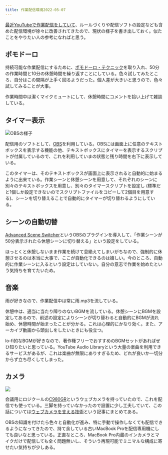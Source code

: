 ```yaml
---
title: 作業配信環境2022-05-07
---
```

[最近YouTubeで作業配信をしていて](https://www.youtube.com/channel/UC5s-KpSDGzxWPWNv94PnJHw)、ルールづくりや配信ソフトの設定なども含めた配信環境が徐々に改善されてきたので、現状の様子を書き出しておく。似たことをやりたい人の参考になればと思う。

ポモドーロ
-----

持続可能な作業配信にするために、[ポモドーロ・テクニック](https://ja.wikipedia.org/wiki/%E3%83%9D%E3%83%A2%E3%83%89%E3%83%BC%E3%83%AD%E3%83%BB%E3%83%86%E3%82%AF%E3%83%8B%E3%83%83%E3%82%AF)を取り入れ、50分の作業時間と10分の休憩時間を繰り返すことにしている。色々試してみたところ、自分はこの間隔が上手く回るようだった。個人差が大きいと思うので、色々試してみることが大事。

作業時間中は潔くマイクミュートにして、休憩時間にコメントを拾い上げて雑談している。

タイマー表示
------

![](https://lh3.googleusercontent.com/docs/ADP-6oFp27IyWV0s1RSAt0G22aimysGxa63Eqrflq3Mz7HGG5Gma0Sr3RoHf_r6P-wG062vn7u8jUZteHbJwESPRA4ccln6RSYt9_rE5uqwyuj2MDY3T09bKUQa7rQmMzC4iblgOYnorIeEaI6kYDGW8dT5oYxnpKe7rq-GxAe4Yc2cBEOoEtMrMZpvzYpCrzKqI-JaXKPCYdkDl-ZbEXvTzf9RTqzcKZYvL9uG7AZ4Db-d5ImxPhgWiSSpZtZnWn-iuOn1US5m5fbKxsJCm3QXD0dWAQNMRv8xKi_l94cIAu8kbV3139N4rzpHXZ2qJqkj7eSYmkA3p6wxHtRb-29EkFz7VISuXM90xsSWhIPkbrqXEIn6D1KwdUIr2bS6gDhM2TB2LsGCu6ebyJP8PtBh1c6uxz7ZiM6WLyjGqvUP2GJq0TBfocrw2qTh-tADX4nfrxwvk9uT1Z_SyNwt_mP4B6fMEMmU-2rh-T7PKVwYKtP2Bt4zPHjwmZYNtl-wlMxb6ahBSQExSgz4H0UEDndIfusz96uxo5NV8SVOknl9ohm4-xwfxy6tL5cvzr5zQdN0H9w6evBJD6vPqiA5hBiKpioeWrRrUOS1ix9_UwViYGmPkD90ptaJTkA2UUx_0tkghk8xWQtOKpDUPV1q6NoSXHMDmSOfNTZsOWdlkD5UJ_a9FcBb4grdwfpW0UHG64_6b4K45WgWGJB-8McHvdgWFHduwy4UGT1Y64a2LW7BUXwhmmZbz_JbrJgW9e--KUkGz1MJBHtYuJjr-IEL5zIpwJvy0mKtSAisTTL6PyVomxMo8QWt5cMQfbHbtWk54snwSDwxuB4YE7phWWt-PL2HjbIYVCvhsX-z1bo7sDur8mpeXcuYOSuH6dVDgiFVReZOuv8tZkE3FBVl0FkL_NX-mBX6YcMV9O18r7A-jsOgkYH4a0LcPuNciEvahSy08-NhwgcZxdwQwTzoG3wedcWto8bhSxcbg6bgoWj3aRRYYPmviI3d3YFxVqE2Fi4UYMPsbI80b6WsanhbkWDTytLQA4Olejk0-6Nxp6uNmScJW6QASgtkLEpSL5-kenufMrEKjUxeyNFCyzN4acECntnW0_Yb55DyMVfHSsQ9VxDODRfCe9N4PojLmY7AlLFLehFKBKkiR0T7sdClUJ7mr11ld66OHiC-LBVsMfjpCrPfSG6omtyUdo9NvFx_nyo4Yc71BQ3qCtCUoV1UtAG6jePI7MkJdr-LAGAiMog2x8NDisDLMXQDG "OBSの様子")

配信用のソフトとして、[OBS](https://obsproject.com/)を利用している。OBSには画面上に任意のテキストボックスを表示する機能の他、テキストボックスにタイマーを表示するスクリプトが付属しているので、これを利用していまの状態と残り時間を右下に表示している。

このタイマーは、そのテキストボックスが画面上に表示されると自動的に始まるように出来ている。作業シーンと休憩シーンを用意して、それぞれのシーンに別々のテキストボックスを用意し、別々のタイマースクリプトを設定し (標準だと1個しか設定できないのでスクリプトファイルをコピーして2個目を用意する)、シーンを切り替えることで自動的にタイマーが切り替わるようにしている。

シーンの自動切替
--------

[Advanced Scene Switcher](https://obsproject.com/forum/resources/advanced-scene-switcher.395/)というOBSのプラグインを導入して、「作業シーンが50分表示されたら休憩シーンに切り替える」という設定をしている。

ほっとくと休憩しないまま作業を続けて息絶えてしまいがちなので、強制的に休憩させるのは本当に大事で、ここが自動化できるのは嬉しい。今のところ、自動的に作業シーンに入るという設定はしていない。自分の意志で作業を始めたという気持ちを育てたいため。

音楽
--

雨が好きなので、作業配信中は常に雨.mp3を流している。

休憩中は、適当に当たり障りのないBGMを流している。休憩シーンにBGMを設定してあるので、前述の設定によりシーンが切り替わると自動的にBGMが流れ始め、休憩時間が始まったことが分かる。これは心理的にかなり効く。また、アーカイブ動画から頭出しをしたいときにも役立つ。

lo-fi的なBGMが好きなので、著作権フリーでおすすめのBGMセットがあればぜひ知りたいと思っている。YouTube Audio Libraryという大量の楽曲を利用できるサービスがあるが、これは楽曲が無限にありすぎるため、どれが良いか一切分からず立ち尽くしてしまった。

カメラ
---

![](https://lh3.googleusercontent.com/docs/ADP-6oHYy3TIAUL8st38QZ6TgfQLJ5g0wYbe8hTFA0RQCpOXgmYBxohH7dP9j_dRxQp1Dri10ZGEVpdDAmgAj_4lI-haHEM8F-du8sBoIdm4Cg8SC4aL5XNEGghZe8fF-IjB7fHlOK3gq8heEryXGlzaNl1HDlOSW_2G_n7EgXWrkJzNd0Mg6jzjHm_YmRNLGR5KixiDNOPBKbuEJdNuR4SHDMHcFJOjPh1JhySj-v5cqnSyxVeEYVbCOpIQS9roCul8ZYnY5JmfhnDNlNjZ6ueVqpM-tohdmZOCmoPZuyjoRUGiTGXTYLRS3zq1CWiDeXyTUVm39P-0uYtA2Zo_PeeOcPXMVBeHNm34r22puOCmY1L6Sb4GqHzJMLI1k_MrqdcLCR1zEdm7ttaFS38LoGwgbjZfEgl9TsgFEsBJKd4Yy9NihHF3vU3knBj4nQOSp6-l2L4rYkF5OihbhKME-Xwf0aPJmBI9LWwJRJysvvi6sBDcgBhpfWeYtvNgOw94zq1ktPNMwtnmcvJiZLyrspKPrqmJr8Qq_uVjGhHyGtPY3w-ZX6EfkaU5cz_MUT0-lAUb8q1Rq1ZRdY1d74lgRRWOUetd0_Z8A7dYvwbpqglK8GC2_RuEkYtilD_Q1QlaMQv9AeEo8r7XuCyqcErPT1G1cRMFora75k76-qiBbDX2c_GzgmFRgPsmUF2tXjpATJ851fqsODmlxGQ8q9fjC_PO6z860Hb51ZRo7_2dRkoqPtKt7BLZ9E1lZ4JhiycSixs1mAUAT_jD7JJGoTRdC2c7Zh-Ezd_Ozm_Y_gAjGBJBpCFBbte6FUr3uFHp4X-ioDNK9a-Cl7vEoRRv61q6XxJaKpuIYv-Ou7x4u8a9Zc8wiE6ZRxnlpZDUmGc-AUJm5lAU5q_M3r09vTmtM7tBHrmh5HP1HOnExF786eV6SxRxKt5sVWVqggUAZjVRLQxwPra24IGUUzLrZdfUxDBY79U_aR3ot24bmGb4HVnqgg7gYAjqzdAg1xveC2wV3qrduQEOOH0_0uagi6BCoqhPGE7pjPK3rjlhH9xiwiBC5BQ6j3iWzocj0m1cm8kUAfA3SgrDclwQvflVHyhbvlj6n3SGFlJHw1aiLLpb3cDy5rRD7XGBG-UPoQPsty63wrGgTF1BCSVePcRQAJ0-BiE5gcsAjWYGXk-GP5NkRc6VO5o2WvEmamnDxbOm5Cvpl_Eq8WGJCtLKYcf66T9C1XgJLuK5aIcZx-kI2LRdgF36eFxeixBy30jR)

会議用にロジクールの[C980GR](https://www.amazon.co.jp/dp/B086R71LGW)というウェブカメラを持っていたので、これを配信でも使っている。三脚を持っていなかったので設置に少し工夫していて、この話については[ウェブカメラを支える技術](https://r7kamura.com/articles/2022-05-04-super-crab-clamp)という記事にまとめてある。

OBSの知識を付けたら色々と自動化が進み、特に手動で操作しなくても配信できるようになってきたので、持て余している古いMacBook Proを配信専用機にしても良いなと思っている。正直なところ、MacBook Pro内蔵のインカメラとマイクだけで配信しても全く問題無いし、そういう再現可能でミニマルな構成に寄せたい気持ちが少しある。
